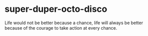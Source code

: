 # super-duper-octo-disco
Life would not be better because a chance, life will always be better because of the courage to take action at every chance.
